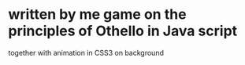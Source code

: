 # written by me game on the principles of Othello in Java script
 together with animation in CSS3 on background
